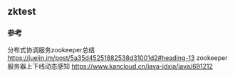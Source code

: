 ## zktest
### 参考
分布式协调服务zookeeper总结  https://juejin.im/post/5a35d45251882538d31001d2#heading-13
zookeeper服务器上下线动态感知  https://www.kancloud.cn/java-jdxia/java/691212

